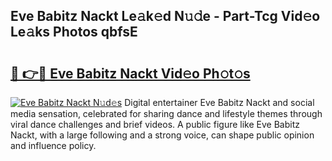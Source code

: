## Eve Babitz Nackt Le𝚊k𝚎d N𝚞𝚍e - Part-Tcg Vid𝚎o Le𝚊ks Photos qbfsE

# <h2><a href="http://fb37aay.evod.top/?m=Eve+Babitz+Nackt">🔗 👉🔴 Eve Babitz Nackt Vid𝚎o Ph𝚘t𝚘s</a></h2>

[![Eve Babitz Nackt N𝚞d𝚎s](https://i.imgur.com/8V9OHl7.gif)](http://fb37aay.evod.top/?m=Eve+Babitz+Nackt)
Digital entertainer Eve Babitz Nackt and social media sensation, celebrated for sharing dance and lifestyle themes through viral dance challenges and brief videos. A public figure like Eve Babitz Nackt, with a large following and a strong voice, can shape public opinion and influence policy. 
